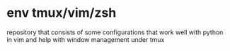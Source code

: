# env tmux/vim/zsh
repository that consists of some configurations that work well with python in vim
and help with window management under tmux
